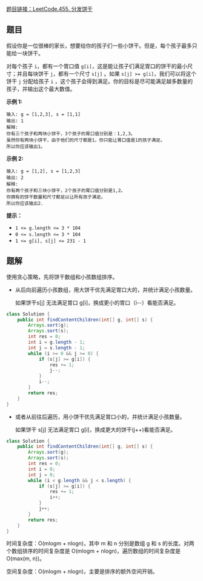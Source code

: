 [题目链接：LeetCode.455. 分发饼干](https://leetcode-cn.com/problems/assign-cookies/)

## 题目

假设你是一位很棒的家长，想要给你的孩子们一些小饼干。但是，每个孩子最多只能给一块饼干。

对每个孩子 `i`，都有一个胃口值 `g[i]`，这是能让孩子们满足胃口的饼干的最小尺寸；并且每块饼干 `j`，都有一个尺寸 `s[j]` 。如果 `s[j] >= g[i]`，我们可以将这个饼干 `j` 分配给孩子 `i` ，这个孩子会得到满足。你的目标是尽可能满足越多数量的孩子，并输出这个最大数值。

**示例 1:**

```
输入: g = [1,2,3], s = [1,1]
输出: 1
解释: 
你有三个孩子和两块小饼干，3个孩子的胃口值分别是：1,2,3。
虽然你有两块小饼干，由于他们的尺寸都是1，你只能让胃口值是1的孩子满足。
所以你应该输出1。
```

**示例 2:**

```
输入: g = [1,2], s = [1,2,3]
输出: 2
解释: 
你有两个孩子和三块小饼干，2个孩子的胃口值分别是1,2。
你拥有的饼干数量和尺寸都足以让所有孩子满足。
所以你应该输出2. 
```

**提示：**

- `1 <= g.length <= 3 * 104`
- `0 <= s.length <= 3 * 104`
- `1 <= g[i], s[j] <= 231 - 1`

## 题解

使用贪心策略，先将饼干数组和小孩数组排序。

* 从后向前遍历小孩数组，用大饼干优先满足胃口大的，并统计满足小孩数量。

  如果饼干s[j] 无法满足胃口 g[i]，换成更小的胃口（i--）看能否满足。

```java
class Solution {
    public int findContentChildren(int[] g, int[] s) {
        Arrays.sort(g);
        Arrays.sort(s);
        int res = 0;
        int i = g.length - 1;
        int j = s.length - 1;
        while (i >= 0 && j >= 0) {
            if (s[j] >= g[i]) {
                res += 1;
                j--;
            }
            i--;
        }
        return res;
    }
}
```

* 或者从前往后遍历，用小饼干优先满足胃口小的，并统计满足小孩数量。

  如果饼干 s[j] 无法满足胃口 g[i]，换成更大的饼干(j++)看能否满足。

```java
class Solution {
    public int findContentChildren(int[] g, int[] s) {
        Arrays.sort(g);
        Arrays.sort(s);
        int res = 0;
        int i = 0;
        int j = 0;
        while (i < g.length && j < s.length) {
            if (s[j] >= g[i]) {
                res += 1;
                i++;
            }
            j++;
        }
        return res;
    }
}
```

时间复杂度：O(mlogm + nlogn)，其中 m 和 n 分别是数组 g 和 s 的长度。对两个数组排序的时间复杂度是 O(mlogm + nlogn)，遍历数组的时间复杂度是 O(max(m, n))。

空间复杂度：O(mlogm + nlogn)，主要是排序的额外空间开销。

